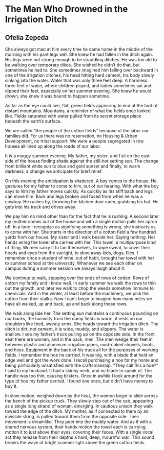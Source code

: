 # The Man Who Drowned in the Irrigation Ditch
## Ofelia Zepeda
She always got mad at him
every time he came home in the middle of the morning
with his pant legs wet.
She knew he had fallen in the ditch again.
His legs were not strong enough to be straddling ditches.
He was too old to be walking over temporary dikes.
She wished he didn’t do that, but sometimes he had to.
She sometimes imagined him falling over backward in one of the irrigation
ditches,
his head hitting hard cement,
his body slowly sinking into the water.
Water that was only three feet deep.
A harmless three feet of water,
where children played,
and ladies sometimes sat and dipped their feet,
especially on hot summer evening.
She knew he would drown,
she knew it was bound to happen sometime.

As far as the eye could see,
flat, green fields appearing to end at the foot of distant mountains.
Mountains, a reminder of what the fields once looked like.
Fields saturated with water pulled from its secret storage place
beneath the earth’s surface.

We are called “the people of the cotton fields”
because of the labor our families did.
For us there was no reservation, no Housing & Urban Development, no tribal
support.
We were a people segregated in row houses
all lined up along the roads of our labor.

It is a muggy summer evening.
My father, my sister, and I sit on the east side of the house finding shade
against the still-hot setting sun.
The change from brilliant white sun to blue and gold sunset and finally,
to warm darkness, a change we anticipate for brief relief.

On this evening the anticipation is shattered.
A boy comes to the house. He gestures for my father to come to him, out of our
hearing.
With what the boy says to him my father moves quickly.
As quickly as his stiff back and legs can move him.
Back and legs broken and fused from when he was a cowboy.
He rushes by, throwing the kitchen door open, grabbing his hat.
He gets into his truck and drives away.

We pay him no mind other than for the fact that he is rushing.
A second later my mother comes out of the house and with a single motion pulls
her apron off.
In a tone I recognize as signifying something is wrong, she instructs us to
come with her.
She starts in the direction of a cotton field a few hundred yards from our
house.
My sister and I walk beside her.
Saying nothing.
Her hands wring the towel she carries with her.
This towel, a multipurpose kind of thing.
Women carry it to fan themselves,
to wipe sweat, to cover their heads and eyes from the sunlight, to shoo away
kids, dogs, flies.
I remember once a student of mine, out of habit, brought her towel with her to
summer school at the university.
Whenever we see each other on campus during a summer session we always laugh
about it.

We continue to walk, stepping over the ends of rows of cotton.
Rows of cotton my family and I know well.
In early summer we walk the rows to thin out the growth,
and later we walk to chop the weeds somehow immune to chemicals.
And in the winter, at least before the machinery, we pick the cotton from
their stalks.
Now I can’t begin to imagine how many miles we have all walked,
up and back, up and back along these rows.

We walk alongside her.
The setting sun maintains a continuous pounding on our backs,
the humidity from the damp fields is warm, it rests on our shoulders like
tired, sweaty arms.
She heads toward the irrigation ditch.
The ditch is dirt, not cement, it is wide, muddy, and slippery.
The water is shallow.
I see my father’s truck pulling up on the opposite side.
In the front seat there are women, and in the back, men.
The men wedge their feet in between plastic and aluminum irrigation pipes,
mud-caked shovels, boots, and hoes.
Equipment in the back of his truck all for the purposes of working fields.
I remember the hoe he carried.
It was big, with a blade that held an edge well and got the work done.
I recall purchasing a hoe for my home and being particularly unsatisfied with
the craftsmanship.
“They call this a hoe?” I said to my husband. It had a skinny neck, and no
blade to speak of.
The handle was too thin, causing blisters.
Once in awhile I look around for the type of hoe my father carried. I found
one once, but didn’t have money to buy it.

In slow motion,
weighed down by the heat,
the women begin to slide across the bench of the pickup truck.
They slowly step out of the cab, appearing as a single long strand of woman,
emerging.
In cautious unison they walk toward the edge of the ditch.
My mother, as if connected to them by an invisible string,
is pulled toward them from the opposite side.
Their movement is dreamlike. They peer into the muddy water.
And as if with a shared nervous system, their hands motion the towel each is
carrying,
motion it to just above their eyes, covering their faces.
With a single vocal act they release from their depths a hard, deep, mournful
wail.
This sound breaks the wave of bright summer light above the green cotton
fields.